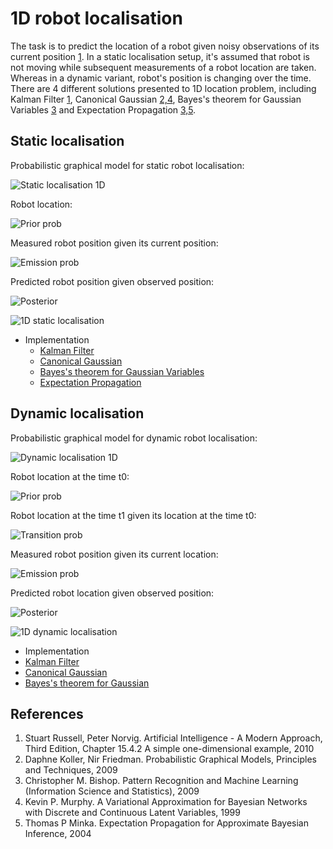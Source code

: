 1D robot localisation
====================

The task is to predict the location of a robot given noisy observations of its current position [1](#references). In a static localisation setup, 
it's assumed that robot is not moving while subsequent measurements of a robot location are taken. Whereas in a dynamic variant, robot's position 
is changing over the time. There are 4 different solutions presented to 1D location problem, including Kalman Filter [1](#references), 
Canonical Gaussian [2,4](#references), Bayes's theorem for Gaussian Variables [3](#references) and Expectation Propagation [3,5](#references).

Static localisation
-------------------

Probabilistic graphical model for static robot localisation:

![Static localisation 1D](https://raw.github.com/danielkorzekwa/bayes-scala/master/doc/localisation_example/static_localisation_1d.png "Static localisation 1D")

Robot location:

![Prior prob](https://raw.github.com/danielkorzekwa/bayes-scala/master/doc/localisation_example/static_prior_prob.png "Prior prob")

Measured robot position given its current position:

![Emission prob](https://raw.github.com/danielkorzekwa/bayes-scala/master/doc/localisation_example/static_emission_prob.png "Emission prob")

Predicted robot position given observed position:

![Posterior](https://raw.github.com/danielkorzekwa/bayes-scala/master/doc/localisation_example/static_posterior.png "Posterior")

![1D static localisation](https://raw.github.com/danielkorzekwa/bayes-scala/master/doc/localisation_example/static_localisation_gaussian.png "1D static localisation")

* Implementation
  * [Kalman Filter](https://github.com/danielkorzekwa/bayes-scala/blob/master/src/test/scala/dk/bayes/gaussian/localisation1d/StaticLocalisationKalmanTest.scala)
  * [Canonical Gaussian](https://github.com/danielkorzekwa/bayes-scala/blob/master/src/test/scala/dk/bayes/gaussian/localisation1d/StaticLocalisationCanonicalGaussianTest.scala)
  * [Bayes's theorem for Gaussian Variables](https://github.com/danielkorzekwa/bayes-scala/blob/master/src/test/scala/dk/bayes/gaussian/localisation1d/StaticLocalisationGaussianTest.scala)
  * [Expectation Propagation](https://github.com/danielkorzekwa/bayes-scala/blob/master/src/test/scala/dk/bayes/gaussian/localisation1d/StaticLocalisationEPTest.scala)
 

Dynamic localisation
--------------------

Probabilistic graphical model for dynamic robot localisation:

![Dynamic localisation 1D](https://raw.github.com/danielkorzekwa/bayes-scala/master/doc/localisation_example/dynamic_localisation_1d.png "Dynamic localisation 1D")

Robot location at the time t0:

![Prior prob](https://raw.github.com/danielkorzekwa/bayes-scala/master/doc/localisation_example/dynamic_prior_prob.png "Prior prob")

Robot location at the time t1 given its location at the time t0:

![Transition prob](https://raw.github.com/danielkorzekwa/bayes-scala/master/doc/localisation_example/dynamic_transition_prob.png "Transition prob")

Measured robot position given its current location:

![Emission prob](https://raw.github.com/danielkorzekwa/bayes-scala/master/doc/localisation_example/dynamic_emission_prob.png "Emission prob")

Predicted robot location given observed position:

![Posterior](https://raw.github.com/danielkorzekwa/bayes-scala/master/doc/localisation_example/dynamic_posterior.png "Posterior")

![1D dynamic localisation](https://raw.github.com/danielkorzekwa/bayes-scala/master/doc/localisation_example/dynamic_localisation_gaussian.png "1D dynamic localisation")

* Implementation
 * [Kalman Filter](https://github.com/danielkorzekwa/bayes-scala/blob/master/src/test/scala/dk/bayes/gaussian/localisation1d/HMMLocalisationKalmanTest.scala)
 * [Canonical Gaussian](https://github.com/danielkorzekwa/bayes-scala/blob/master/src/test/scala/dk/bayes/gaussian/localisation1d/HMMLocalisationCanonicalGaussianTest.scala)
 * [Bayes's theorem for Gaussian](https://github.com/danielkorzekwa/bayes-scala/blob/master/src/test/scala/dk/bayes/gaussian/localisation1d/HMMLocalisationGaussianTest.scala)
 
References
---------------
1. Stuart Russell, Peter Norvig. Artificial Intelligence - A Modern Approach, Third Edition, Chapter 15.4.2 A simple one-dimensional example, 2010
2. Daphne Koller, Nir Friedman. Probabilistic Graphical Models, Principles and Techniques, 2009
3. Christopher M. Bishop. Pattern Recognition and Machine Learning (Information Science and Statistics), 2009
4. Kevin P. Murphy. A Variational Approximation for Bayesian Networks with Discrete and Continuous Latent Variables, 1999
5. Thomas P Minka. Expectation Propagation for Approximate Bayesian Inference, 2004